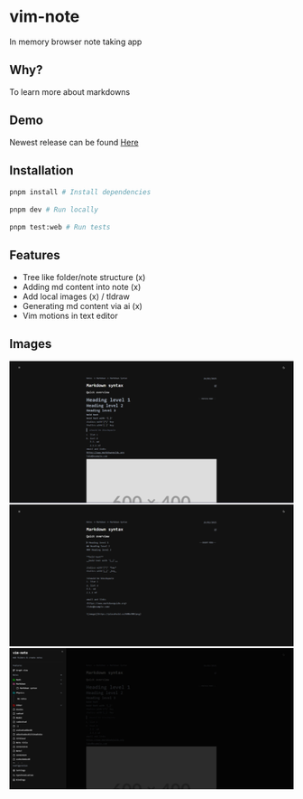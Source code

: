 # vim-note

In memory browser note taking app

## Why?

To learn more about markdowns

## Demo

Newest release can be found [Here](https://vim-note-production.up.railway.app)

## Installation

```bash
pnpm install # Install dependencies
```

```bash
pnpm dev # Run locally
```

```bash
pnpm test:web # Run tests
```

## Features

- Tree like folder/note structure (x)
- Adding md content into note (x)
- Add local images (x) / tldraw
- Generating md content via ai (x)
- Vim motions in text editor

## Images

![vim-note](./assets/vim-note-note.png)
![vim-note-insert](./assets/vim-note-insert.png)
![vim-note-sidebar](./assets/vim-note-sidebar.png)
